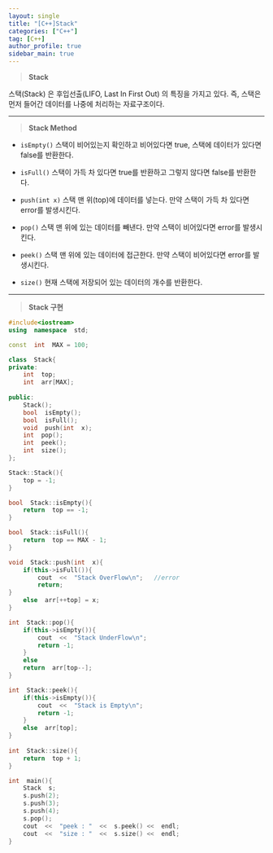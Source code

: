 ```yaml
---
layout: single
title: "[C++]Stack"
categories: ["C++"]
tag: [C++]
author_profile: true
sidebar_main: true
---
```



> **Stack**

스택(Stack) 은 후입선출(LIFO, Last In First Out) 의 특징을 가지고 있다. 즉, 스택은 먼저 들어간 데이터를 나중에 처리하는 자료구조이다.

---

> **Stack Method**

* ```isEmpty()```
스택이 비어있는지 확인하고 비어있다면 true, 스택에 데이터가 있다면 false를 반환한다.

* ```isFull()```
스택이 가득 차 있다면 true를 반환하고 그렇지 않다면 false를 반환한다. 

* ```push(int x)```
스택 맨 위(top)에 데이터를 넣는다. 만약 스택이 가득 차 있다면 error를 발생시킨다.

* ```pop()```
스택 맨 위에 있는 데이터를 빼낸다. 만약 스택이 비어있다면 error를 발생시킨다.

* ```peek()```
스택 맨 위에 있는 데이터에 접근한다. 만약 스택이 비어있다면 error를 발생시킨다.

* ```size()```
현재 스택에 저장되어 있는 데이터의 개수를 반환한다.

---

> **Stack 구현**

```cpp
#include<iostream>
using  namespace  std;

const  int  MAX = 100;

class  Stack{
private:
	int  top;
	int  arr[MAX];
	
public:
	Stack();
	bool  isEmpty();
	bool  isFull();
	void  push(int  x);
	int  pop();
	int  peek();
	int  size();
};

Stack::Stack(){
	top = -1;
}

bool  Stack::isEmpty(){
	return  top == -1;
}

bool  Stack::isFull(){
	return  top == MAX - 1;
}

void  Stack::push(int  x){
	if(this->isFull()){
		cout  <<  "Stack OverFlow\n";	//error
		return;
}
	else  arr[++top] = x;
}

int  Stack::pop(){
	if(this->isEmpty()){
		cout  <<  "Stack UnderFlow\n";
		return -1;
	}
	else 
	return  arr[top--];
}

int  Stack::peek(){
	if(this->isEmpty()){
		cout  <<  "Stack is Empty\n";
		return -1;
	}
	else  arr[top];
}
 
int  Stack::size(){	
	return  top + 1;
}

int  main(){
	Stack  s;
	s.push(2);
	s.push(3);
	s.push(4);
	s.pop();
	cout  <<  "peek : "  <<  s.peek() <<  endl;
	cout  <<  "size : "  <<  s.size() <<  endl;
}
```